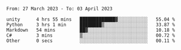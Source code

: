 <!--START_SECTION:waka-->

```text
From: 27 March 2023 - To: 03 April 2023

unity      4 hrs 55 mins   █████████████▓░░░░░░░░░░░   55.04 %
Python     3 hrs 1 min     ████████▒░░░░░░░░░░░░░░░░   33.87 %
Markdown   54 mins         ██▓░░░░░░░░░░░░░░░░░░░░░░   10.18 %
C#         3 mins          ▒░░░░░░░░░░░░░░░░░░░░░░░░   00.72 %
Other      0 secs          ░░░░░░░░░░░░░░░░░░░░░░░░░   00.11 %
```

<!--END_SECTION:waka-->　　
